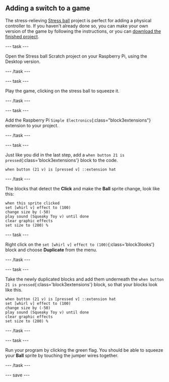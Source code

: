 ## Adding a switch to a game

The stress-relieving [Stress ball](https://projects.raspberrypi.org/en/projects/stress-ball) project is perfect for adding a physical controller to. If you haven't already done so, you can make your own version of the game by following the instructions, or you can [download the finished project](https://rpf.io/en/p/stress-ball-get).

--- task ---

Open the Stress ball Scratch project on your Raspberry Pi, using the Desktop version.

--- /task ---

--- task ---

Play the game, clicking on the stress ball to squeeze it.

--- /task ---

--- task ---

Add the Raspberry Pi `Simple Electronics`{:class="block3extensions"} extension to your project.

--- /task ---

--- task ---

Just like you did in the last step, add a `when button 21 is pressed`{:class='block3extensions'} block to the code.

```blocks3
when button (21 v) is [pressed v] ::extension hat
```

--- /task ---

The blocks that detect the **Click** and make the **Ball** sprite change, look like this:

```blocks3
when this sprite clicked
set [whirl v] effect to (100)
change size by (-50)
play sound (Squeaky Toy v) until done
clear graphic effects
set size to (200) %
```

--- task ---

Right click on the `set [whirl v] effect to (100)`{:class='block3looks'} block and choose **Duplicate** from the menu.

--- /task ---

--- task ---

Take the newly duplicated blocks and add them underneath the `when button 21 is pressed`{:class='block3extensions'} block, so that your blocks look like this.

```blocks3
when button (21 v) is [pressed v] ::extension hat
set [whirl v] effect to (100)
change size by (-50)
play sound (Squeaky Toy v) until done
clear graphic effects
set size to (200) %
```

--- /task ---

--- task ---

Run your program by clicking the green flag. You should be able to squeeze your **Ball** sprite by touching the jumper wires together.

--- /task ---

--- save ---
